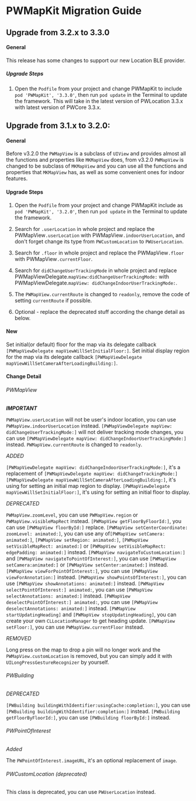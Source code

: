 # PWMapKit Migration Guide
## Upgrade from 3.2.x to 3.3.0

#### General

This release has some changes to support our new Location BLE provider.

##### Upgrade Steps

1. Open the `Podfile` from your project and change PWMapKit to include `pod 'PWMapKit', '3.3.0'`, then run `pod update` in the Terminal to update the framework. This will take in the latest version of PWLocation 3.3.x with latest version of PWCore 3.3.x.

## Upgrade from 3.1.x to 3.2.0:

#### General

Before v3.2.0 the `PWMapView` is a subclass of `UIView` and provides almost all the functions and properties like `MKMapView` does, from v3.2.0 `PWMapView` is changed to be subclass of `MKMapView` and you can use all the functions and properties that `MKMapView` has, as well as some convenient ones for indoor features.

#### Upgrade Steps

1. Open the `Podfile` from your project and change PWMapKit include as `pod 'PWMapKit', '3.2.0'`, then run `pod update` in the Terminal to update the framework.

2. Search for `.userLocation` in whole project and replace the PWMapView`.userLocation` with PWMapView`.indoorUserLocation`, and don't forget change its type from `PWCustomLocation` to `PWUserLocation`.

3. Search for `.floor` in whole project and replace the PWMapView`.floor` with PWMapView`.currentFloor`.

4. Search for `didChangeUserTrackingMode` in whole project and replace PWMapViewDelegate.`mapView:didChangeUserTrackingMode:` with PWMapViewDelegate.`mapView: didChangeIndoorUserTrackingMode:`.

5. The `PWMapView.currentRoute` is changed to `readonly`, remove the code of setting `currentRoute` if possible.

6. Optional - replace the deprecated stuff according the change detail as below.

#### New

Set initial(or default) floor for the map via its delegate callback `[PWMapViewDelegate mapViewWillSetInitialFloor:]`.
Set initial display region for the map via its delegate callback `[PWMapViewDelegate mapViewWillSetCameraAfterLoadingBuilding:]`.

#### Change Detail

###### PWMapView

***IMPORTANT***

`PWMapView.userLocation` will not be user's indoor location, you can use `PWMapView.indoorUserLocation` instead.
`[PWMapViewDelegate mapView: didChangeUserTrackingMode:]` will not deliver tracking mode changes, you can use `[PWMapViewDelegate mapView: didChangeIndoorUserTrackingMode:]` instead.
`PWMapView.currentRoute` is changed to `readonly`.

*ADDED*

`[PWMapViewDelegate mapView: didChangeIndoorUserTrackingMode:]`, it's a replacement of `[PWMapViewDelegate mapView: didChangeTrackingMode:]`
`[PWMapViewDelegate mapViewWillSetCameraAfterLoadingBuilding:]`, it's using for setting an initial map region to display.
`[PWMapViewDelegate mapViewWillSetInitialFloor:]`, it's using for setting an initial floor to display.

*DEPRECATED*

`PWMapView.zoomLevel`, you can use `PWMapView.region` or `PWMapView.visibleMapRect` instead.
`[PWMapView getFloorByFloorId:]`, you can use `[PWMapView floorById:]` replace.
`[PWMapView setCenterCoordinate: zoomLevel: animated:]`, you can use any of`[PWMapView setCamera: animated:]`, `[PWMapView setRegion: animated:]`, `[PWMapView setVisibleMapRect: animated:]` or `[PWMapView setVisibleMapRect: edgePadding: animated:]` instead.
`[PWMapView navigateToCustomLocation:]` and `[PWMapView navigateToPointOfInterest:]`, you can use `[PWMapView setCamera:animated:]` or `[PWMapView setCenter:animated:]` instead.
`[PWMapView viewForPointOfInterest:]`, you can use `[PWMapView viewForAnnotation:]` instead.
`[PWMapView showPointsOfInterest:]`, you can use `[PWMapView showAnnotations: animated:]` instead.
`[PWMapView selectPointOfInterest:] animated:`, you can use `[PWMapView selectAnnotations: animated:]` instead.
`[PWMapView deselectPointOfInterest:] animated:`, you can use `[PWMapView deselectAnnotations: animated:]` instead.
`[PWMapView startUpdatingHeading]` and `[PWMapView stopUpdatingHeading]`, you can create your own `CLLocationManager` to get heading update.
`[PWMapView setFloor:]`, you can use `PWMapView.currentFloor` instead.

*REMOVED*

Long press on the map to drop a pin will no longer work and the `PWMapView.customLocation` is removed, but you can simply add it with `UILongPressGestureRecognizer` by yourself.

###### PWBuilding

*DEPRECATED*

`[PWBuilding buildingWithIdentifier:usingCache:completion:]`, you can use `[PWBuilding buildingWithIdentifier:completion:]` instead.
`[PWBuilding getFloorByFloorId:]`, you can use `[PWBuilding floorById:]` instead.

###### PWPointOfInterest

*Added*

The `PWPointOfInterest.imageURL`, it's an optional replacement of `image`.

###### PWCustomLocation (deprecated)

This class is deprecated, you can use `PWUserLocation` instead.
